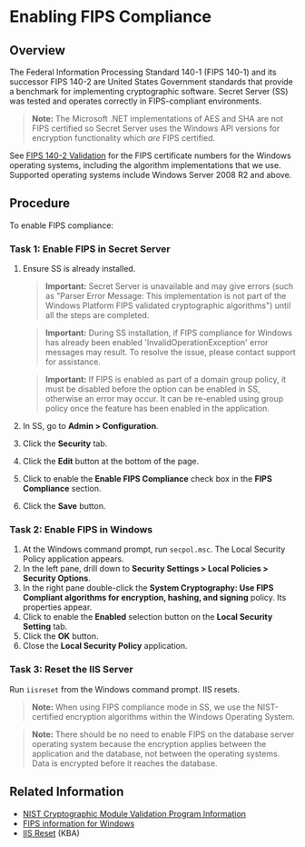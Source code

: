 



# Enabling FIPS Compliance

## Overview

The Federal Information Processing Standard 140-1 (FIPS 140-1) and its successor FIPS 140-2 are United States Government standards that provide a benchmark for implementing cryptographic software. Secret Server (SS) was tested and operates correctly in FIPS-compliant environments.

> **Note:** The Microsoft .NET implementations of AES and SHA are not FIPS certified so Secret Server uses the Windows API versions for encryption functionality which *are* FIPS certified. 

See  [FIPS 140-2 Validation](http://technet.microsoft.com/en-us/library/cc750357.aspx) for the FIPS certificate numbers for the Windows operating systems, including the algorithm implementations that we use. Supported operating systems include Windows Server 2008 R2 and above.

## Procedure

To enable FIPS compliance:

### Task 1: Enable FIPS in Secret Server

1. Ensure SS is already installed.
   
    > **Important:** Secret Server is unavailable and may give errors (such as "Parser Error Message: This implementation is not part of the Windows Platform FIPS validated cryptographic algorithms") until all the steps are completed.
    
    > **Important:** During SS installation, if FIPS compliance for Windows has already been enabled 'InvalidOperationException' error messages may result. To resolve the issue, please contact support for assistance.
    
    > **Important:** If FIPS is enabled as part of a domain group policy, it must be disabled before the option can be enabled in SS, otherwise an error may occur. It can be re-enabled using group policy once the feature has been enabled in the application.
    
1. In SS, go to **Admin \> Configuration**.

1. Click the **Security** tab.

1. Click the **Edit** button at the bottom of the page.

1. Click to enable the **Enable FIPS Compliance** check box in the **FIPS Compliance** section.

1. Click the **Save** button.

### Task 2: Enable FIPS in Windows

1. At the Windows command prompt, run `secpol.msc`. The Local Security Policy application appears.
1. In the left pane, drill down to **Security Settings \> Local Policies \> Security Options**.
1. In the right pane double-click the **System Cryptography: Use FIPS Compliant algorithms for encryption, hashing, and signing** policy. Its properties appear.
1. Click to enable the **Enabled** selection button on the **Local Security Setting** tab.
1. Click the **OK** button.
1. Close the **Local Security Policy** application.

### Task 3: Reset the IIS Server

Run `iisreset` from the Windows command prompt. IIS resets.

> **Note:** When using FIPS compliance mode in SS, we use the NIST-certified encryption algorithms within the Windows Operating System.

> **Note:** There should be no need to enable FIPS on the database server operating system because the encryption applies between the application and the database, not between the operating systems. Data is encrypted before it reaches the database.

## Related Information

- [NIST Cryptographic Module Validation Program Information](http://csrc.nist.gov/groups/STM/cmvp/documents/140-1/140val-all.htm#1892)
- [FIPS information for Windows](https://technet.microsoft.com/en-us/library/cc750357.aspx)
- [IIS Reset](https://thycotic.force.com/support/s/article/IIS-Reset) (KBA)
